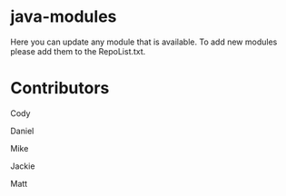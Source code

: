 # java-modules
Here you can update any module that is available.
To add new modules please add them to the RepoList.txt. 

# Contributors

Cody 

Daniel

Mike

Jackie

Matt 
